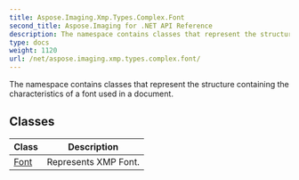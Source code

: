 ```yaml
---
title: Aspose.Imaging.Xmp.Types.Complex.Font
second_title: Aspose.Imaging for .NET API Reference
description: The namespace contains classes that represent the structure containing the characteristics of a font used in a document
type: docs
weight: 1120
url: /net/aspose.imaging.xmp.types.complex.font/
---
```

The namespace contains classes that represent the structure containing the characteristics of a font used in a document.

## Classes

| Class | Description |
| --- | --- |
| [Font](./font/) | Represents XMP Font. |


